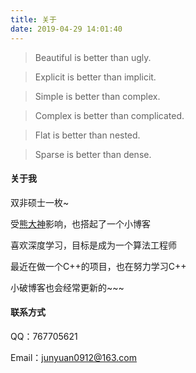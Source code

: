 ```yaml
---
title: 关于
date: 2019-04-29 14:01:40
---
```


> Beautiful is better than ugly.

> Explicit is better than implicit.

> Simple is better than complex.

> Complex is better than complicated.

> Flat is better than nested.

> Sparse is better than dense.



#### 关于我

双非硕士一枚~

受[熊大神](https://www.github.com/ecohnoch)影响，也搭起了一个小博客

喜欢深度学习，目标是成为一个算法工程师

最近在做一个C++的项目，也在努力学习C++

小破博客也会经常更新的~~~



#### 联系方式

QQ：767705621

Email：junyuan0912@163.com

